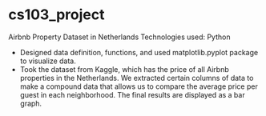 # cs103_project
Airbnb Property Dataset in Netherlands
Technologies used: Python
- Designed data definition, functions, and used matplotlib.pyplot package to visualize data.
- Took the dataset from Kaggle, which has the price of all Airbnb properties in the Netherlands. We extracted certain columns of data to make a compound data that allows us to compare the average price per guest in each neighborhood. The final results are displayed as a bar graph.
